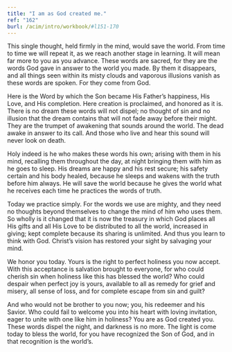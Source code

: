 ```yaml
---
title: "I am as God created me."
ref: "162"
burl: /acim/intro/workbook/#l151-170
---
```


This single thought, held firmly in the mind, would save the world. From
time to time we will repeat it, as we reach another stage in learning.
It will mean far more to you as you advance. These words are sacred, for
they are the words God gave in answer to the world you made. By them it
disappears, and all things seen within its misty clouds and vaporous
illusions vanish as these words are spoken. For they come from God.

Here is the Word by which the Son became His Father’s happiness, His
Love, and His completion. Here creation is proclaimed, and honored as it
is. There is no dream these words will not dispel; no thought of sin and
no illusion that the dream contains that will not fade away before their
might. They are the trumpet of awakening that sounds around the world.
The dead awake in answer to its call. And those who live and hear this
sound will never look on death.

Holy indeed is he who makes these words his own; arising with them in
his mind, recalling them throughout the day, at night bringing them with
him as he goes to sleep. His dreams are happy and his rest secure; his
safety certain and his body healed, because he sleeps and wakens with
the truth before him always. He will save the world because he gives the
world what he receives each time he practices the words of truth.

Today we practice simply. For the words we use are mighty, and they need
no thoughts beyond themselves to change the mind of him who uses them.
So wholly is it changed that it is now the treasury in which God places
all His gifts and all His Love to be distributed to all the world,
increased in giving; kept complete because its sharing is unlimited. And
thus you learn to think with God. Christ’s vision has restored your
sight by salvaging your mind.

We honor you today. Yours is the right to perfect holiness you now
accept. With this acceptance is salvation brought to everyone, for who
could cherish sin when holiness like this has blessed the world? Who
could despair when perfect joy is yours, available to all
as remedy for grief and misery, all sense of loss, and for complete
escape from sin and guilt?

And who would not be brother to you now; you, his redeemer and his
Savior. Who could fail to welcome you into his heart with loving
invitation, eager to unite with one like him in holiness? You are as God
created you. These words dispel the night, and darkness is no more. The
light is come today to bless the world, for you have recognized the Son
of God, and in that recognition is the world’s.

